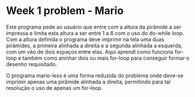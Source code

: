 # Week 1 problem - Mario

Este programa pede ao usuário que entre com a altura da pirâmide a ser impressa e 
limita esta altura a ser entre 1 a 8 com o uso do do-while loop.
Com a altura definida o programa deve imprimir na tela uma duas pirâmides,
a primeira alinhada a direita e a segunda alinhada a esquerda, com um vão de dois espaços
entre elas.
Aqui aprendi como funciona for-loop e também como aninhar dois ou mais for-loop para conseguir 
formar o desenho requisitado.

O programa mario-less é uma forma reduzida do problema onde deve-se imprimir apenas uma pirâmide alinhada
a direita, permitindo para tal resolução o uso de apenas um for-loop.
